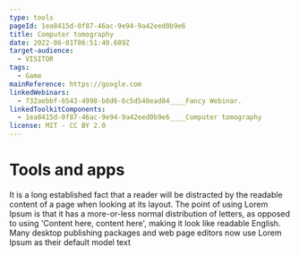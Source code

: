 ```yaml
---
type: tools
pageId: 1ea8415d-0f87-46ac-9e94-9a42eed0b9e6
title: Computer tomography
date: 2022-06-01T06:51:40.689Z
target-audience:
  - VISITOR
tags:
  - Game
mainReference: https://google.com
linkedWebinars:
  - 732aebbf-6543-4998-b8d6-6c5d548ead84____Fancy Webinar.
linkedToolkitComponents:
  - 1ea8415d-0f87-46ac-9e94-9a42eed0b9e6____Computer tomography
license: MIT - CC BY 2.0
---
```

# Tools and apps

It is a long established fact that a reader will be distracted by the readable content of a page when looking at its layout. The point of using Lorem Ipsum is that it has a more-or-less normal distribution of letters, as opposed to using 'Content here, content here', making it look like readable English. Many desktop publishing packages and web page editors now use Lorem Ipsum as their default model text
